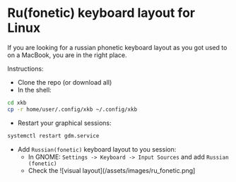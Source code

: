 # Ru(fonetic) keyboard layout for Linux

If you are looking for a russian phonetic keyboard layout as you got used to on a MacBook, you are in the right place.

Instructions:
* Clone the repo (or download all)
* In the shell:

```bash
cd xkb
cp -r home/user/.config/xkb ~/.config/xkb
```

* Restart your graphical sessions:
```bash
systemctl restart gdm.service
```

* Add `Russian(fonetic)` keyboard layout to you session:
  * In GNOME: `Settings -> Keyboard -> Input Sources` and add `Russian (fonetic)`
  * Check the ![visual layout](/assets/images/ru_fonetic.png] 
